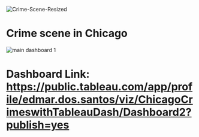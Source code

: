 ![Crime-Scene-Resized](https://github.com/BrazilianKing/Stroke/assets/123523010/13fdc3c4-aa11-4007-98c2-067abcf27944)

# Crime scene in Chicago

![main dashboard 1](https://github.com/BrazilianKing/Project-4/assets/123523010/6276b113-9bd1-405a-9373-768c7a960178)

# Dashboard Link: https://public.tableau.com/app/profile/edmar.dos.santos/viz/ChicagoCrimeswithTableauDash/Dashboard2?publish=yes
